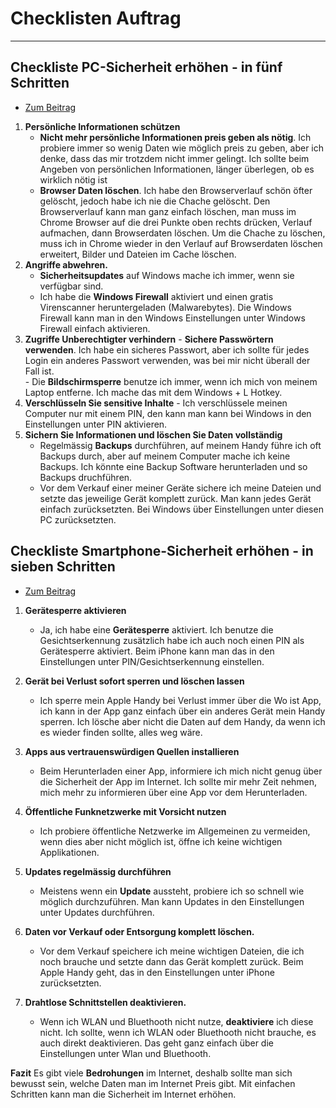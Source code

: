 # Checklisten Auftrag

---

## Checkliste PC-Sicherheit erhöhen - in fünf Schritten

- [Zum Beitrag](https://www.datenschutz.ch/meine-daten-schuetzen/pc-sicherheit-erhoehen-in-fuenf-schritten)

1. **Persönliche Informationen schützen**
   - **Nicht mehr persönliche Informationen preis geben als nötig**. Ich probiere immer so wenig Daten wie möglich preis zu geben, aber ich denke, dass das mir trotzdem nicht immer gelingt. Ich sollte beim Angeben von persönlichen Informationen, länger überlegen, ob es wirklich nötig ist
     <br>
   - **Browser Daten löschen**. Ich habe den Browserverlauf schön öfter gelöscht, jedoch habe ich nie die Chache gelöscht. Den Browserverlauf kann man ganz einfach löschen, man muss im Chrome Browser auf die drei Punkte oben rechts drücken, Verlauf aufmachen, dann Browserdaten löschen. Um die Chache zu löschen, muss ich in Chrome wieder in den Verlauf auf Browserdaten löschen erweitert, Bilder und Dateien im Cache löschen.
2. **Angriffe abwehren.**
   - **Sicherheitsupdates** auf Windows mache ich immer, wenn sie verfügbar sind.
     <br>
   - Ich habe die **Windows Firewall** aktiviert und einen gratis Virenscanner heruntergeladen (Malwarebytes). Die Windows Firewall kann man in den Windows Einstellungen unter Windows Firewall einfach aktivieren.
     <br>
3. **Zugriffe Unberechtigter verhindern** - **Sichere Passwörtern verwenden**. Ich habe ein sicheres Passwort, aber ich sollte für jedes Login ein anderes Passwort verwenden, was bei mir nicht überall der Fall ist.
   <br> - Die **Bildschirmsperre** benutze ich immer, wenn ich mich von meinem Laptop entferne. Ich mache das mit dem Windows + L Hotkey.
   <br>
4. **Verschlüsseln Sie sensitive Inhalte** - Ich verschlüssele meinen Computer nur mit einem PIN, den kann man kann bei Windows in den Einstellungen unter PIN aktivieren.
   <br>
5. **Sichern Sie Informationen und löschen Sie Daten vollständig**
   - Regelmässig **Backups** durchführen, auf meinem Handy führe ich oft Backups durch, aber auf meinem Computer mache ich keine Backups. Ich könnte eine Backup Software herunterladen und so Backups druchführen.
     <br>
   - Vor dem Verkauf einer meiner Geräte sichere ich meine Dateien und setzte das jeweilige Gerät komplett zurück. Man kann jedes Gerät einfach zurücksetzten. Bei Windows über Einstellungen unter diesen PC zurücksetzten.

## Checkliste Smartphone-Sicherheit erhöhen - in sieben Schritten

- [Zum Beitrag](https://www.datenschutz.ch/meine-daten-schuetzen/smartphone-sicherheit-erhoehen)

1. **Gerätesperre aktivieren**
   - Ja, ich habe eine **Gerätesperre** aktiviert. Ich benutze die Gesichtserkennung zusätzlich habe ich auch noch einen PIN als Gerätesperre aktiviert. Beim iPhone kann man das in den Einstellungen unter PIN/Gesichtserkennung einstellen.
     <br>
2. **Gerät bei Verlust sofort sperren und löschen lassen**

   - Ich sperre mein Apple Handy bei Verlust immer über die Wo ist App, ich kann in der App ganz einfach über ein anderes Gerät mein Handy sperren. Ich lösche aber nicht die Daten auf dem Handy, da wenn ich es wieder finden sollte, alles weg wäre.
     <br>

3. **Apps aus vertrauenswürdigen Quellen installieren**
   - Beim Herunterladen einer App, informiere ich mich nicht genug über die Sicherheit der App im Internet. Ich sollte mir mehr Zeit nehmen, mich mehr zu informieren über eine App vor dem Herunterladen.
     <br>
4. **Öffentliche Funknetzwerke mit Vorsicht nutzen**
   - Ich probiere öffentliche Netzwerke im Allgemeinen zu vermeiden, wenn dies aber nicht möglich ist, öffne ich keine wichtigen Applikationen.
     <br>
5. **Updates regelmässig durchführen**
   - Meistens wenn ein **Update** aussteht, probiere ich so schnell wie möglich durchzuführen. Man kann Updates in den Einstellungen unter Updates durchführen.
     <br>
6. **Daten vor Verkauf oder Entsorgung komplett löschen.**
   - Vor dem Verkauf speichere ich meine wichtigen Dateien, die ich noch brauche und setzte dann das Gerät komplett zurück. Beim Apple Handy geht, das in den Einstellungen unter iPhone zurücksetzten.
     <br>
7. **Drahtlose Schnittstellen deaktivieren.**
   - Wenn ich WLAN und Bluethooth nicht nutze, **deaktiviere** ich diese nicht. Ich sollte, wenn ich WLAN oder Bluethooth nicht brauche, es auch direkt deaktivieren. Das geht ganz einfach über die Einstellungen unter Wlan und Bluethooth.

**Fazit**
Es gibt viele **Bedrohungen** im Internet, deshalb sollte man sich bewusst sein, welche Daten man im Internet Preis gibt. Mit einfachen Schritten kann man die Sicherheit im Internet erhöhen.
